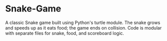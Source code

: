 # Snake-Game
A classic Snake game built using Python's turtle module. The snake grows and speeds up as it eats food; the game ends on collision. Code is modular with separate files for snake, food, and scoreboard logic. 
